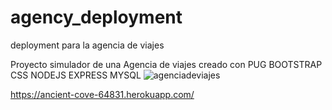# agency_deployment
deployment para la agencia de viajes

Proyecto simulador de una Agencia de viajes
creado con PUG BOOTSTRAP CSS NODEJS EXPRESS MYSQL 
![agenciadeviajes](https://user-images.githubusercontent.com/86275485/169339722-5dc653c9-d086-4aaa-a823-fb68ab4ec0eb.png)

https://ancient-cove-64831.herokuapp.com/
